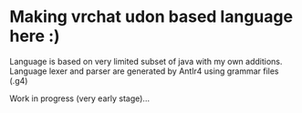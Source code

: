 # Making vrchat udon based language here :)

Language is based on very limited subset of java with my own additions.
Language lexer and parser are generated by Antlr4 using grammar files (.g4)

Work in progress (very early stage)...